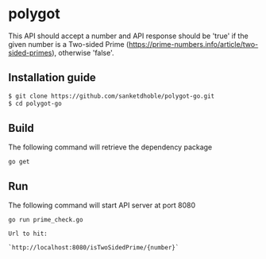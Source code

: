 # polygot

This API should accept a number and API response should be 'true' if the given number is a Two-sided Prime (https://prime-numbers.info/article/two-sided-primes), otherwise 'false'.


## Installation guide
```sh
$ git clone https://github.com/sanketdhoble/polygot-go.git
$ cd polygot-go
```

## Build
The following command will retrieve the dependency package

```
go get
```

## Run
The following command will start API server at port 8080

```
go run prime_check.go

Url to hit:  

`http://localhost:8080/isTwoSidedPrime/{number}`


